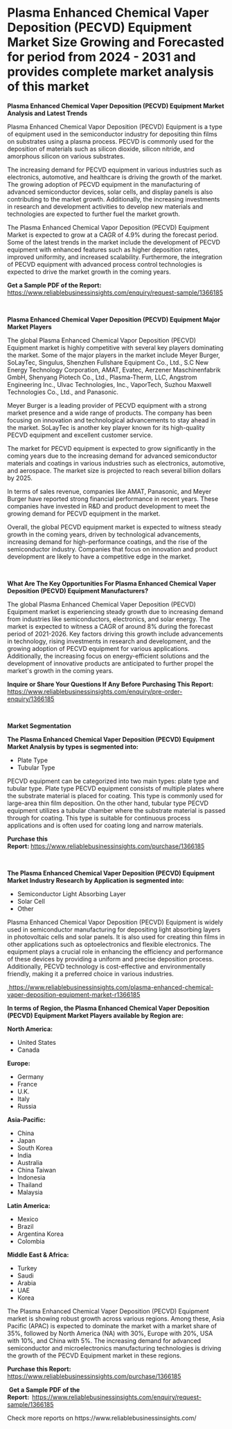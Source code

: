 <p><h1>Plasma Enhanced Chemical Vaper Deposition (PECVD) Equipment Market Size Growing and Forecasted for period from 2024 - 2031 and provides complete market analysis of this market</h1></p><p><strong>Plasma Enhanced Chemical Vaper Deposition (PECVD) Equipment Market Analysis and Latest Trends</strong></p>
<p><p>Plasma Enhanced Chemical Vapor Deposition (PECVD) Equipment is a type of equipment used in the semiconductor industry for depositing thin films on substrates using a plasma process. PECVD is commonly used for the deposition of materials such as silicon dioxide, silicon nitride, and amorphous silicon on various substrates.</p><p>The increasing demand for PECVD equipment in various industries such as electronics, automotive, and healthcare is driving the growth of the market. The growing adoption of PECVD equipment in the manufacturing of advanced semiconductor devices, solar cells, and display panels is also contributing to the market growth. Additionally, the increasing investments in research and development activities to develop new materials and technologies are expected to further fuel the market growth.</p><p>The Plasma Enhanced Chemical Vapor Deposition (PECVD) Equipment Market is expected to grow at a CAGR of 4.9% during the forecast period. Some of the latest trends in the market include the development of PECVD equipment with enhanced features such as higher deposition rates, improved uniformity, and increased scalability. Furthermore, the integration of PECVD equipment with advanced process control technologies is expected to drive the market growth in the coming years.</p></p>
<p><strong>Get a Sample PDF of the Report:&nbsp;</strong> <a href="https://www.reliablebusinessinsights.com/enquiry/request-sample/1366185">https://www.reliablebusinessinsights.com/enquiry/request-sample/1366185</a></p>
<p>&nbsp;</p>
<p><strong>Plasma Enhanced Chemical Vaper Deposition (PECVD) Equipment Major Market Players</strong></p>
<p><p>The global Plasma Enhanced Chemical Vapor Deposition (PECVD) Equipment market is highly competitive with several key players dominating the market. Some of the major players in the market include Meyer Burger, SoLayTec, Singulus, Shenzhen Fullshare Equipment Co., Ltd., S.C New Energy Technology Corporation, AMAT, Evatec, Aerzener Maschinenfabrik GmbH, Shenyang Piotech Co., Ltd., Plasma-Therm, LLC, Angstrom Engineering Inc., Ulvac Technologies, Inc., VaporTech, Suzhou Maxwell Technologies Co., Ltd., and Panasonic.</p><p>Meyer Burger is a leading provider of PECVD equipment with a strong market presence and a wide range of products. The company has been focusing on innovation and technological advancements to stay ahead in the market. SoLayTec is another key player known for its high-quality PECVD equipment and excellent customer service.</p><p>The market for PECVD equipment is expected to grow significantly in the coming years due to the increasing demand for advanced semiconductor materials and coatings in various industries such as electronics, automotive, and aerospace. The market size is projected to reach several billion dollars by 2025.</p><p>In terms of sales revenue, companies like AMAT, Panasonic, and Meyer Burger have reported strong financial performance in recent years. These companies have invested in R&D and product development to meet the growing demand for PECVD equipment in the market.</p><p>Overall, the global PECVD equipment market is expected to witness steady growth in the coming years, driven by technological advancements, increasing demand for high-performance coatings, and the rise of the semiconductor industry. Companies that focus on innovation and product development are likely to have a competitive edge in the market.</p></p>
<p>&nbsp;</p>
<p><strong>What Are The Key Opportunities For Plasma Enhanced Chemical Vaper Deposition (PECVD) Equipment Manufacturers?</strong></p>
<p><p>The global Plasma Enhanced Chemical Vaper Deposition (PECVD) Equipment market is experiencing steady growth due to increasing demand from industries like semiconductors, electronics, and solar energy. The market is expected to witness a CAGR of around 8% during the forecast period of 2021-2026. Key factors driving this growth include advancements in technology, rising investments in research and development, and the growing adoption of PECVD equipment for various applications. Additionally, the increasing focus on energy-efficient solutions and the development of innovative products are anticipated to further propel the market's growth in the coming years.</p></p>
<p><strong>Inquire or Share Your Questions If Any Before Purchasing This Report:</strong> <a href="https://www.reliablebusinessinsights.com/enquiry/pre-order-enquiry/1366185">https://www.reliablebusinessinsights.com/enquiry/pre-order-enquiry/1366185</a></p>
<p>&nbsp;</p>
<p><strong>Market Segmentation</strong></p>
<p><strong>The Plasma Enhanced Chemical Vaper Deposition (PECVD) Equipment Market Analysis by types is segmented into:</strong></p>
<p><ul><li>Plate Type</li><li>Tubular Type</li></ul></p>
<p><p>PECVD equipment can be categorized into two main types: plate type and tubular type. Plate type PECVD equipment consists of multiple plates where the substrate material is placed for coating. This type is commonly used for large-area thin film deposition. On the other hand, tubular type PECVD equipment utilizes a tubular chamber where the substrate material is passed through for coating. This type is suitable for continuous process applications and is often used for coating long and narrow materials.</p></p>
<p><strong>Purchase this Report:&nbsp;</strong><a href="https://www.reliablebusinessinsights.com/purchase/1366185">https://www.reliablebusinessinsights.com/purchase/1366185</a></p>
<p>&nbsp;</p>
<p><strong>The Plasma Enhanced Chemical Vaper Deposition (PECVD) Equipment Market Industry Research by Application is segmented into:</strong></p>
<p><ul><li>Semiconductor Light Absorbing Layer</li><li>Solar Cell</li><li>Other</li></ul></p>
<p><p>Plasma Enhanced Chemical Vapor Deposition (PECVD) Equipment is widely used in semiconductor manufacturing for depositing light absorbing layers in photovoltaic cells and solar panels. It is also used for creating thin films in other applications such as optoelectronics and flexible electronics. The equipment plays a crucial role in enhancing the efficiency and performance of these devices by providing a uniform and precise deposition process. Additionally, PECVD technology is cost-effective and environmentally friendly, making it a preferred choice in various industries.</p></p>
<p><a href="https://www.reliablebusinessinsights.com/plasma-enhanced-chemical-vaper-deposition-equipment-market-r1366185">&nbsp;https://www.reliablebusinessinsights.com/plasma-enhanced-chemical-vaper-deposition-equipment-market-r1366185</a></p>
<p><strong>In terms of Region, the Plasma Enhanced Chemical Vaper Deposition (PECVD) Equipment Market Players available by Region are:</strong></p>
<p>
    <p> <strong> North America: </strong>
        <ul>
            <li>United States</li>
            <li>Canada</li>
        </ul>
        </p> 
    <p> <strong> Europe: </strong>
        <ul>
            <li>Germany</li>
            <li>France</li>
            <li>U.K.</li>
            <li>Italy</li>
            <li>Russia</li>
        </ul>
        </p> 
    <p> <strong> Asia-Pacific: </strong>
        <ul>
            <li>China</li>
            <li>Japan</li>
            <li>South Korea</li>
            <li>India</li>
            <li>Australia</li>
            <li>China Taiwan</li>
            <li>Indonesia</li>
            <li>Thailand</li>
            <li>Malaysia</li>
        </ul>
        </p> 
    <p> <strong> Latin America: </strong>
        <ul>
            <li>Mexico</li>
            <li>Brazil</li>
            <li>Argentina Korea</li>
            <li>Colombia</li>
        </ul>
        </p> 
    <p> <strong> Middle East & Africa: </strong>
        <ul>
            <li>Turkey</li>
            <li>Saudi</li>
            <li>Arabia</li>
            <li>UAE</li>
            <li>Korea</li>
        </ul>
    </p>
    </p>
<p><p>The Plasma Enhanced Chemical Vaper Deposition (PECVD) Equipment market is showing robust growth across various regions. Among these, Asia Pacific (APAC) is expected to dominate the market with a market share of 35%, followed by North America (NA) with 30%, Europe with 20%, USA with 10%, and China with 5%. The increasing demand for advanced semiconductor and microelectronics manufacturing technologies is driving the growth of the PECVD Equipment market in these regions.</p></p>
<p><strong>Purchase this Report: </strong><a href="https://www.reliablebusinessinsights.com/purchase/1366185">https://www.reliablebusinessinsights.com/purchase/1366185</a></p>
<p>&nbsp;<strong>Get a Sample PDF of the Report:&nbsp;&nbsp;</strong><a href="https://www.reliablebusinessinsights.com/enquiry/request-sample/1366185">https://www.reliablebusinessinsights.com/enquiry/request-sample/1366185</a></p>
<p><strong></strong></p>
<p>Check more reports on https://www.reliablebusinessinsights.com/</p>